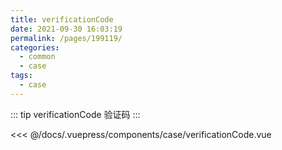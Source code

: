 ```yaml
---
title: verificationCode
date: 2021-09-30 16:03:19
permalink: /pages/199119/
categories:
  - common
  - case
tags:
  - case
---
```


::: tip verificationCode
验证码
:::

<InitDemoBlock>
  <case-verificationCode/>
</InitDemoBlock>

<<< @/docs/.vuepress/components/case/verificationCode.vue